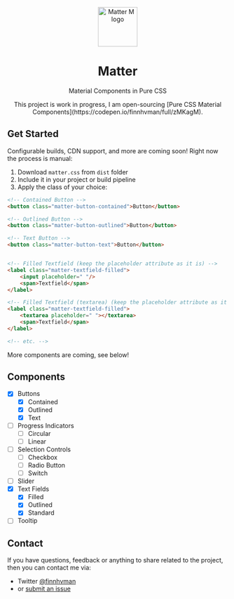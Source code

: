 <p align="center">
  <img src="../master/docs/m.svg" alt="Matter M logo" width="90" height="90">
</p>

<h1 align="center">Matter</h1>

<p align="center">Material Components in Pure CSS</p>

<p align="center">This project is work in progress, I am open-sourcing [Pure CSS Material Components](https://codepen.io/finnhvman/full/zMKagM).</p>

## Get Started

Configurable builds, CDN support, and more are coming soon! Right now the process is manual:

1. Download `matter.css` from `dist` folder
2. Include it in your project or build pipeline
3. Apply the class of your choice:
```html
<!-- Contained Button -->
<button class="matter-button-contained">Button</button>

<!-- Outlined Button -->
<button class="matter-button-outlined">Button</button>

<!-- Text Button -->
<button class="matter-button-text">Button</button>


<!-- Filled Textfield (keep the placeholder attribute as it is) -->
<label class="matter-textfield-filled">
    <input placeholder=" "/>
    <span>Textfield</span>
</label>

<!-- Filled Textfield (textarea) (keep the placeholder attribute as it is) -->
<label class="matter-textfield-filled">
    <textarea placeholder=" "></textarea>
    <span>Textfield</span>
</label>

<!-- etc. -->
```

More components are coming, see below!

## Components

- [x] Buttons
  - [x] Contained
  - [x] Outlined
  - [x] Text
- [ ] Progress Indicators
  - [ ] Circular
  - [ ] Linear
- [ ] Selection Controls
  - [ ] Checkbox
  - [ ] Radio Button
  - [ ] Switch
- [ ] Slider
- [x] Text Fields
  - [x] Filled
  - [x] Outlined
  - [x] Standard
- [ ] Tooltip

## Contact

If you have questions, feedback or anything to share related to the project, then you can contact me via:
- Twitter [@finnhvman](https://twitter.com/finnhvman)
- or [submit an issue](https://github.com/finnhvman/matter/issues)